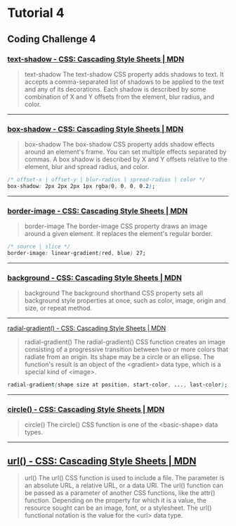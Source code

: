 # Tutorial 4

## Coding Challenge 4

### [text-shadow - CSS: Cascading Style Sheets | MDN](https://developer.mozilla.org/en-US/docs/Web/CSS/text-shadow)

> text-shadow
The text-shadow CSS property adds shadows to text. It accepts a comma-separated list of shadows to be applied to the text and any of its decorations. Each shadow is described by some combination of X and Y offsets from the element, blur radius, and color.

---

### [box-shadow - CSS: Cascading Style Sheets | MDN](https://developer.mozilla.org/en-US/docs/Web/CSS/box-shadow)

> box-shadow
The box-shadow CSS property adds shadow effects around an element's frame. You can set multiple effects separated by commas. A box shadow is described by X and Y offsets relative to the element, blur and spread radius, and color. 

```css
/* offset-x | offset-y | blur-radius | spread-radius | color */
box-shadow: 2px 2px 2px 1px rgba(0, 0, 0, 0.2);
```

---

### [border-image - CSS: Cascading Style Sheets | MDN](https://developer.mozilla.org/en-US/docs/Web/CSS/border-image)

> border-image
The border-image CSS property draws an image around a given element. It replaces the element's regular border.

```css
/* source | slice */
border-image: linear-gradient(red, blue) 27;
```

---

### [background - CSS: Cascading Style Sheets | MDN](https://developer.mozilla.org/en-US/docs/Web/CSS/background)

> background
The background shorthand CSS property sets all background style properties at once, such as color, image, origin and size, or repeat method.

---
[radial-gradient() - CSS: Cascading Style Sheets | MDN](https://developer.mozilla.org/en-US/docs/Web/CSS/gradient/radial-gradient())

> radial-gradient()
The radial-gradient() CSS function creates an image consisting of a progressive transition between two or more colors that radiate from an origin. Its shape may be a circle or an ellipse. The function's result is an object of the \<gradient> data type, which is a special kind of \<image>.

```css
radial-gradient(shape size at position, start-color, ..., last-color);
```

---

### [circle() - CSS: Cascading Style Sheets | MDN](https://developer.mozilla.org/en-US/docs/Web/CSS/basic-shape/circle())

> circle()
The circle() CSS function is one of the \<basic-shape> data types.

---

## [url() - CSS: Cascading Style Sheets | MDN](https://developer.mozilla.org/en-US/docs/Web/CSS/url())

> url()
The url() CSS function is used to include a file. The parameter is an absolute URL, a relative URL, or a data URI. The url() function can be passed as a parameter of another CSS functions, like the attr() function. Depending on the property for which it is a value, the resource sought can be an image, font, or a stylesheet. The url() functional notation is the value for the \<url> data type.
